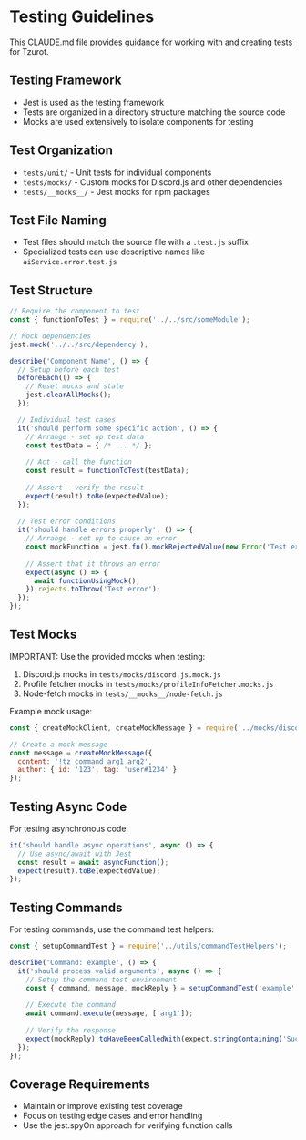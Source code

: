 # Testing Guidelines

This CLAUDE.md file provides guidance for working with and creating tests for Tzurot.

## Testing Framework

- Jest is used as the testing framework
- Tests are organized in a directory structure matching the source code
- Mocks are used extensively to isolate components for testing

## Test Organization

- `tests/unit/` - Unit tests for individual components
- `tests/mocks/` - Custom mocks for Discord.js and other dependencies
- `tests/__mocks__/` - Jest mocks for npm packages

## Test File Naming

- Test files should match the source file with a `.test.js` suffix
- Specialized tests can use descriptive names like `aiService.error.test.js`

## Test Structure

```javascript
// Require the component to test
const { functionToTest } = require('../../src/someModule');

// Mock dependencies
jest.mock('../../src/dependency');

describe('Component Name', () => {
  // Setup before each test
  beforeEach(() => {
    // Reset mocks and state
    jest.clearAllMocks();
  });

  // Individual test cases
  it('should perform some specific action', () => {
    // Arrange - set up test data
    const testData = { /* ... */ };
    
    // Act - call the function
    const result = functionToTest(testData);
    
    // Assert - verify the result
    expect(result).toBe(expectedValue);
  });
  
  // Test error conditions
  it('should handle errors properly', () => {
    // Arrange - set up to cause an error
    const mockFunction = jest.fn().mockRejectedValue(new Error('Test error'));
    
    // Assert that it throws an error
    expect(async () => {
      await functionUsingMock();
    }).rejects.toThrow('Test error');
  });
});
```

## Test Mocks

IMPORTANT: Use the provided mocks when testing:

1. Discord.js mocks in `tests/mocks/discord.js.mock.js`
2. Profile fetcher mocks in `tests/mocks/profileInfoFetcher.mocks.js`
3. Node-fetch mocks in `tests/__mocks__/node-fetch.js`

Example mock usage:
```javascript
const { createMockClient, createMockMessage } = require('../mocks/discord.js.mock.js');

// Create a mock message
const message = createMockMessage({
  content: '!tz command arg1 arg2',
  author: { id: '123', tag: 'user#1234' }
});
```

## Testing Async Code

For testing asynchronous code:
```javascript
it('should handle async operations', async () => {
  // Use async/await with Jest
  const result = await asyncFunction();
  expect(result).toBe(expectedValue);
});
```

## Testing Commands

For testing commands, use the command test helpers:
```javascript
const { setupCommandTest } = require('../utils/commandTestHelpers');

describe('Command: example', () => {
  it('should process valid arguments', async () => {
    // Setup the command test environment
    const { command, message, mockReply } = setupCommandTest('example', ['arg1']);
    
    // Execute the command
    await command.execute(message, ['arg1']);
    
    // Verify the response
    expect(mockReply).toHaveBeenCalledWith(expect.stringContaining('Success'));
  });
});
```

## Coverage Requirements

- Maintain or improve existing test coverage
- Focus on testing edge cases and error handling
- Use the jest.spyOn approach for verifying function calls
